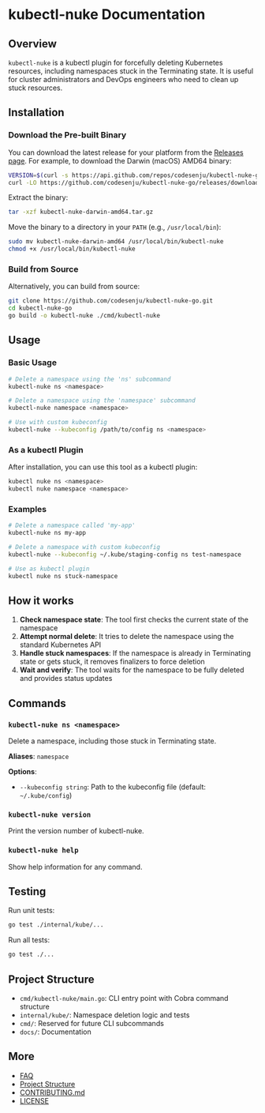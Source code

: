 # kubectl-nuke Documentation

## Overview

`kubectl-nuke` is a kubectl plugin for forcefully deleting Kubernetes resources, including namespaces stuck in the Terminating state. It is useful for cluster administrators and DevOps engineers who need to clean up stuck resources.

## Installation

### Download the Pre-built Binary

You can download the latest release for your platform from the [Releases page](https://github.com/codesenju/kubectl-nuke-go/releases). For example, to download the Darwin (macOS) AMD64 binary:

```sh
VERSION=$(curl -s https://api.github.com/repos/codesenju/kubectl-nuke-go/releases/latest | grep '"tag_name":' | sed -E 's/.*"([^"]+)".*/\1/')
curl -LO https://github.com/codesenju/kubectl-nuke-go/releases/download/$VERSION/kubectl-nuke-darwin-amd64.tar.gz
```

Extract the binary:

```sh
tar -xzf kubectl-nuke-darwin-amd64.tar.gz
```

Move the binary to a directory in your `PATH` (e.g., `/usr/local/bin`):

```sh
sudo mv kubectl-nuke-darwin-amd64 /usr/local/bin/kubectl-nuke
chmod +x /usr/local/bin/kubectl-nuke
```

### Build from Source

Alternatively, you can build from source:

```sh
git clone https://github.com/codesenju/kubectl-nuke-go.git
cd kubectl-nuke-go
go build -o kubectl-nuke ./cmd/kubectl-nuke
```

## Usage

### Basic Usage

```sh
# Delete a namespace using the 'ns' subcommand
kubectl-nuke ns <namespace>

# Delete a namespace using the 'namespace' subcommand
kubectl-nuke namespace <namespace>

# Use with custom kubeconfig
kubectl-nuke --kubeconfig /path/to/config ns <namespace>
```

### As a kubectl Plugin

After installation, you can use this tool as a kubectl plugin:

```sh
kubectl nuke ns <namespace>
kubectl nuke namespace <namespace>
```

### Examples

```sh
# Delete a namespace called 'my-app'
kubectl-nuke ns my-app

# Delete a namespace with custom kubeconfig
kubectl-nuke --kubeconfig ~/.kube/staging-config ns test-namespace

# Use as kubectl plugin
kubectl nuke ns stuck-namespace
```

## How it works

1. **Check namespace state**: The tool first checks the current state of the namespace
2. **Attempt normal delete**: It tries to delete the namespace using the standard Kubernetes API
3. **Handle stuck namespaces**: If the namespace is already in Terminating state or gets stuck, it removes finalizers to force deletion
4. **Wait and verify**: The tool waits for the namespace to be fully deleted and provides status updates

## Commands

### `kubectl-nuke ns <namespace>`

Delete a namespace, including those stuck in Terminating state.

**Aliases**: `namespace`

**Options**:
- `--kubeconfig string`: Path to the kubeconfig file (default: `~/.kube/config`)

### `kubectl-nuke version`

Print the version number of kubectl-nuke.

### `kubectl-nuke help`

Show help information for any command.

## Testing

Run unit tests:

```sh
go test ./internal/kube/...
```

Run all tests:

```sh
go test ./...
```

## Project Structure

- `cmd/kubectl-nuke/main.go`: CLI entry point with Cobra command structure
- `internal/kube/`: Namespace deletion logic and tests
- `cmd/`: Reserved for future CLI subcommands
- `docs/`: Documentation

## More

- [FAQ](FAQ.md)
- [Project Structure](PROJECT_STRUCTURE.md)
- [CONTRIBUTING.md](../CONTRIBUTING.md)
- [LICENSE](../LICENSE)
